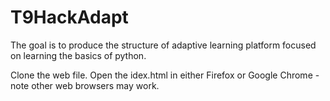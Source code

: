 # T9HackAdapt

The goal is to produce the structure of adaptive learning platform focused on learning the basics of python.

Clone the web file. Open the idex.html in either Firefox or Google Chrome - note other web browsers may work.


